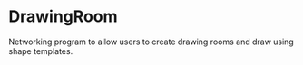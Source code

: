# DrawingRoom
Networking program to allow users to create drawing rooms and draw using shape templates.

